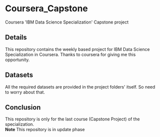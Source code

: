 # Coursera_Capstone
Coursera 'IBM Data Science Specialization' Capstone project
<h2>Details</h2>
This repository contains the weekly based project for IBM Data Science Specialization in Coursera. Thanks to coursera for giving me this opportunity.
<h2>Datasets</h2>
All the required datasets are provided in the project folders' itself. So need to worry about that.
<h2>Conclusion</h2>
This repository is only for the last course (Capstone Project) of the specialization. <br>
<b>Note</b> This repository is in update phase
